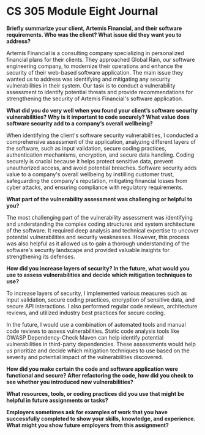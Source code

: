 # CS 305 Module Eight Journal

**Briefly summarize your client, Artemis Financial, and their software requirements. Who was the client? What issue did they want you to address?**

Artemis Financial is a consulting company specializing in personalized financial plans for their clients. They approached Global Rain, our software engineering company, to modernize their operations and enhance the security of their web-based software application. The main issue they wanted us to address was identifying and mitigating any security vulnerabilities in their system. Our task is to conduct a vulnerability assessment to identify potential threats and provide recommendations for strengthening the security of Artemis Financial's software application.

**What did you do very well when you found your client’s software security vulnerabilities? Why is it important to code securely? What value does software security add to a company’s overall wellbeing?**

When identifying the client's software security vulnerabilities, I conducted a comprehensive assessment of the application, analyzing different layers of the software, such as input validation, secure coding practices, authentication mechanisms, encryption, and secure data handling.
Coding securely is crucial because it helps protect sensitive data, prevent unauthorized access, and avoid potential breaches. Software security adds value to a company's overall wellbeing by instilling customer trust, safeguarding the company's reputation, mitigating financial losses from cyber attacks, and ensuring compliance with regulatory requirements.

**What part of the vulnerability assessment was challenging or helpful to you?**

The most challenging part of the vulnerability assessment was identifying and understanding the complex coding structures and system architecture of the software. It required deep analysis and technical expertise to uncover potential vulnerabilities and security weaknesses. However, this process was also helpful as it allowed us to gain a thorough understanding of the software's security landscape and provided valuable insights for strengthening its defenses.

**How did you increase layers of security? In the future, what would you use to assess vulnerabilities and decide which mitigation techniques to use?**

To increase layers of security, I implemented various measures such as input validation, secure coding practices, encryption of sensitive data, and secure API interactions. I also performed regular code reviews, architecture reviews, and utilized industry best practices for secure coding.

In the future, I would use a combination of automated tools and manual code reviews to assess vulnerabilities. Static code analysis tools like OWASP Dependency-Check Maven can help identify potential vulnerabilities in third-party dependencies. These assessments would help us prioritize and decide which mitigation techniques to use based on the severity and potential impact of the vulnerabilities discovered.

**How did you make certain the code and software application were functional and secure? After refactoring the code, how did you check to see whether you introduced new vulnerabilities?**


**What resources, tools, or coding practices did you use that might be helpful in future assignments or tasks?**


**Employers sometimes ask for examples of work that you have successfully completed to show your skills, knowledge, and experience. What might you show future employers from this assignment?**

